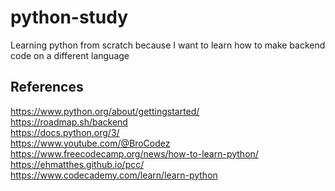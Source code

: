# python-study
Learning python from scratch because I want to learn how to make backend code on a different language


## References <br>
https://www.python.org/about/gettingstarted/ <br>
https://roadmap.sh/backend <br>
https://docs.python.org/3/ <br>
https://www.youtube.com/@BroCodez <br>
https://www.freecodecamp.org/news/how-to-learn-python/ <br>
https://ehmatthes.github.io/pcc/ <br>
https://www.codecademy.com/learn/learn-python <br>
